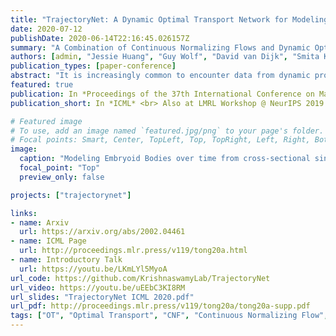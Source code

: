 ```yaml
---
title: "TrajectoryNet: A Dynamic Optimal Transport Network for Modeling Cellular Dynamics"
date: 2020-07-12
publishDate: 2020-06-14T22:16:45.026157Z
summary: "A Combination of Continuous Normalizing Flows and Dynamic Optimal Transport to model the dynamics of cells."
authors: [admin, "Jessie Huang", "Guy Wolf", "David van Dijk", "Smita Krishnaswamy"]
publication_types: [paper-conference]
abstract: "It is increasingly common to encounter data from dynamic processes captured by static crosssectional measurements over time, particularly in biomedical settings. Recent attempts to model individual trajectories from this data use optimal transport to create pairwise matchings between time points. However, these methods cannot model continuous dynamics and non-linear paths that entities can take in these systems. To address this issue, we establish a link between continuous normalizing flows and dynamic optimal transport, that allows us to model the expected paths of points over time. Continuous normalizing flows are generally under constrained, as they are allowed to take an arbitrary path from the source to the target distribution. We present TrajectoryNet, which controls the continuous paths taken between distributions. We show how this is particularly applicable for studying cellular dynamics in data from single-cell RNA sequencing (scRNA-seq) technologies, and that TrajectoryNet improves upon recently proposed static optimal transport-based models that can be used for interpolating cellular distributions."
featured: true
publication: In *Proceedings of the 37th International Conference on Machine Learning* <br> Also at LMRL Workshop @ NeurIPS 2019
publication_short: In *ICML* <br> Also at LMRL Workshop @ NeurIPS 2019

# Featured image
# To use, add an image named `featured.jpg/png` to your page's folder.
# Focal points: Smart, Center, TopLeft, Top, TopRight, Left, Right, BottomLeft, Bottom, BottomRight.
image:
  caption: "Modeling Embryoid Bodies over time from cross-sectional single-cell RNA sequencing."
  focal_point: "Top"
  preview_only: false

projects: ["trajectorynet"]

links:
- name: Arxiv
  url: https://arxiv.org/abs/2002.04461
- name: ICML Page
  url: http://proceedings.mlr.press/v119/tong20a.html
- name: Introductory Talk
  url: https://youtu.be/LKmLYl5MyoA
url_code: https://github.com/KrishnaswamyLab/TrajectoryNet
url_video: https://youtu.be/uEEbC3KI8RM
url_slides: "TrajectoryNet ICML 2020.pdf"
url_pdf: http://proceedings.mlr.press/v119/tong20a/tong20a-supp.pdf
tags: ["OT", "Optimal Transport", "CNF", "Continuous Normalizing Flow", "NN"]
---
```


